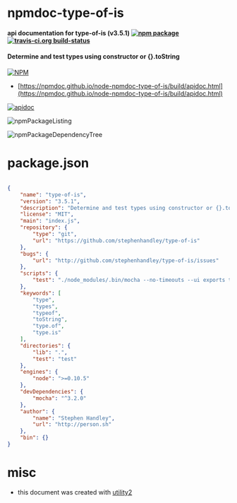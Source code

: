 # npmdoc-type-of-is

#### api documentation for  type-of-is (v3.5.1)  [![npm package](https://img.shields.io/npm/v/npmdoc-type-of-is.svg?style=flat-square)](https://www.npmjs.org/package/npmdoc-type-of-is) [![travis-ci.org build-status](https://api.travis-ci.org/npmdoc/node-npmdoc-type-of-is.svg)](https://travis-ci.org/npmdoc/node-npmdoc-type-of-is)

#### Determine and test types using constructor or {}.toString

[![NPM](https://nodei.co/npm/type-of-is.png?downloads=true&downloadRank=true&stars=true)](https://www.npmjs.com/package/type-of-is)

- [https://npmdoc.github.io/node-npmdoc-type-of-is/build/apidoc.html](https://npmdoc.github.io/node-npmdoc-type-of-is/build/apidoc.html)

[![apidoc](https://npmdoc.github.io/node-npmdoc-type-of-is/build/screenCapture.buildCi.browser.%252Ftmp%252Fbuild%252Fapidoc.html.png)](https://npmdoc.github.io/node-npmdoc-type-of-is/build/apidoc.html)

![npmPackageListing](https://npmdoc.github.io/node-npmdoc-type-of-is/build/screenCapture.npmPackageListing.svg)

![npmPackageDependencyTree](https://npmdoc.github.io/node-npmdoc-type-of-is/build/screenCapture.npmPackageDependencyTree.svg)



# package.json

```json

{
    "name": "type-of-is",
    "version": "3.5.1",
    "description": "Determine and test types using constructor or {}.toString",
    "license": "MIT",
    "main": "index.js",
    "repository": {
        "type": "git",
        "url": "https://github.com/stephenhandley/type-of-is"
    },
    "bugs": {
        "url": "http://github.com/stephenhandley/type-of-is/issues"
    },
    "scripts": {
        "test": "./node_modules/.bin/mocha --no-timeouts --ui exports test/test.js"
    },
    "keywords": [
        "type",
        "types",
        "typeof",
        "toString",
        "type.of",
        "type.is"
    ],
    "directories": {
        "lib": ".",
        "test": "test"
    },
    "engines": {
        "node": ">=0.10.5"
    },
    "devDependencies": {
        "mocha": "^3.2.0"
    },
    "author": {
        "name": "Stephen Handley",
        "url": "http://person.sh"
    },
    "bin": {}
}
```



# misc
- this document was created with [utility2](https://github.com/kaizhu256/node-utility2)
